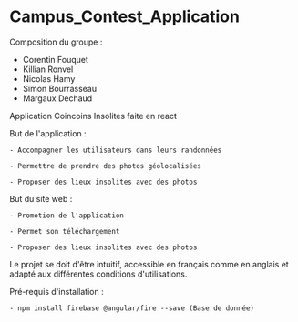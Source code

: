 # Campus_Contest_Application

Composition du groupe :
- Corentin Fouquet
- Killian Ronvel
- Nicolas Hamy
- Simon Bourrasseau
- Margaux Dechaud

Application Coincoins Insolites faite en react

But de l'application :

    - Accompagner les utilisateurs dans leurs randonnées

    - Permettre de prendre des photos géolocalisées

    - Proposer des lieux insolites avec des photos

But du site web :

    - Promotion de l'application

    - Permet son téléchargement

    - Proposer des lieux insolites avec des photos

Le projet se doit d'être intuitif, accessible en français comme en anglais et adapté aux différentes conditions d'utilisations.

Pré-requis d'installation :

    - npm install firebase @angular/fire --save (Base de donnée)
